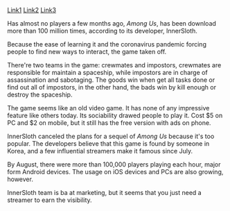 [Link1](https://qz.com/1911718/how-among-us-became-a-global-video-game-phenomenon/)
[Link2](https://comicyears.com/gaming/the-history-of-among-us-2020s-surprise-hit/)
[Link3](http://www.innersloth.com/gameAmongUs.php)

Has almost no players a few months ago, *Among Us*, has been download more than 100 million times, according to its developer, InnerSloth.

Because the ease of learning it and the coronavirus pandemic forcing people to find new ways to interact, the game taken off.

There're two teams in the game: crewmates and impostors, crewmates are responsible for maintain a spaceship, while impostors are in charge of assassination and sabotaging. The goods win when get all tasks done or find out all of impostors, in the other hand, the bads win by kill enough or destroy the spaceship.

The game seems like an old video game. It has none of any impressive feature like others today. Its sociability drawed people to play it. Cost $5 on PC and $2 on mobile, but it still has the free version with ads on phone.

InnerSloth canceled the plans for a sequel of *Among Us* because it's too popular. The developers believe that this game is found by someone in Korea, and a few influential streamers make it famous since July.

By August, there were more than 100,000 players playing each hour, major form Android devices. The usage on iOS devices and PCs are also growing, however.

InnerSloth team is ba at marketing, but it seems that you just need a streamer to earn the visibility.